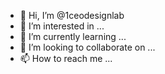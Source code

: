 - 👋 Hi, I’m @1ceodesignlab
- 👀 I’m interested in ...
- 🌱 I’m currently learning ...
- 💞️ I’m looking to collaborate on ...
- 📫 How to reach me ...

<!---
1ceodesignlab/1ceodesignlab is a ✨ special ✨ repository because its `README.md` (this file) appears on your GitHub profile.
You can click the Preview link to take a look at your changes.
--->
